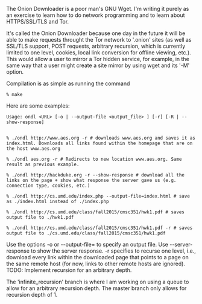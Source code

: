 The Onion Downloader is a poor man's GNU Wget. I'm writing it purely as an exercise to learn
how to do network programming and to learn about HTTPS/SSL/TLS and Tor.

It's called the Onion Downloader because one day in the future
it will be able to make requests throught the Tor network to '.onion' sites (as well 
as SSL/TLS support, POST requests, arbitrary recursion, which is currently limited to one
level, cookies, local link conversion for offline viewing, etc.). This would allow a user
to mirror a Tor hidden service, for example, in the same way that a user might create a
site mirror by using wget and its '-M' option. 

Compilation is as simple as running the command
	
	% make

Here are some examples:
	
	Usage: ondl <URL> [-o | --output-file <output_file> ] [-r] [-R | --show-response] 


	% ./ondl http://www.aes.org -r # downloads www.aes.org and saves it as index.html. Downloads all links found within the homepage that are on the host www.aes.org
	
	% ./ondl aes.org -r # Redirects to new location www.aes.org. Same result as previous example.

	% ./ondl http://hackduke.org -r --show-response # download all the links on the page + show what response the server gave us (e.g. connection type, cookies, etc.)
	
	% ./ondl http://cs.umd.edu/index.php --output-file=index.html # save as ./index.html instead of ./index.php
	
	% ./ondl http://cs.umd.edu/class/fall2015/cmsc351/hwk1.pdf # saves output file to ./hwk1.pdf
	
	% ./ondl http://cs.umd.edu/class/fall2015/cmsc351/hwk1.pdf -r # saves output file to ./cs.umd.edu/class/fall2015/cmsc351/hwk1.pdf


Use the options -o or --output-file= to specify an output file. Use --server-response to show the server response. -r specifies
to recurse one level, i.e., download every link within the downloaded page that points to a page on the same remote host (for now,
links to other remote hosts are ignored). TODO: Implement recursion for an arbitrary depth.

The 'infinite\_recursion' branch is where I am working on using a queue to 
allow for an arbitrary recursion depth. The master branch only allows for 
recursion depth of 1.
